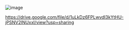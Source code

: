 ![image](https://github.com/user-attachments/assets/5b38f989-e91b-417a-896f-d17698a14e5f)

https://drive.google.com/file/d/1uLkDz6FPLwvdI3kYtHU-jPSNV2INUxxl/view?usp=sharing
